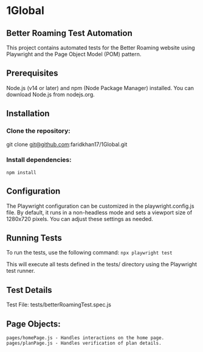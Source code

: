 # 1Global

## Better Roaming Test Automation
This project contains automated tests for the Better Roaming website using Playwright and the Page Object Model (POM) pattern.

## Prerequisites
Node.js (v14 or later) and npm (Node Package Manager) installed. You can download Node.js from nodejs.org.

## Installation
### Clone the repository:
git clone git@github.com:faridkhan17/1Global.git
### Install dependencies:
```npm install```

## Configuration
The Playwright configuration can be customized in the playwright.config.js file. By default, it runs in a non-headless mode and sets a viewport size of 1280x720 pixels. You can adjust these settings as needed.

## Running Tests
To run the tests, use the following command:
```npx playwright test```

This will execute all tests defined in the tests/ directory using the Playwright test runner.

## Test Details
Test File: tests/betterRoamingTest.spec.js
## Page Objects:
```pages/homePage.js - Handles interactions on the home page.```
```pages/planPage.js - Handles verification of plan details.```
